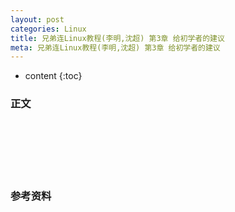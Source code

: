 ```yaml
---
layout: post
categories: Linux
title: 兄弟连Linux教程(李明,沈超) 第3章 给初学者的建议
meta: 兄弟连Linux教程(李明,沈超) 第3章 给初学者的建议
---
```

* content
{:toc}

### 正文



<br/><br/><br/><br/><br/>
### 参考资料




